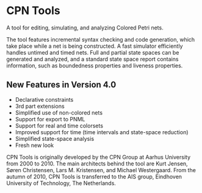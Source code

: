 ﻿# CPN Tools

A tool for editing, simulating, and analyzing Colored Petri nets.

The tool features incremental syntax checking and code generation, which take place while a net is being constructed. A fast simulator efficiently handles untimed and timed nets. Full and partial state spaces can be generated and analyzed, and a standard state space report contains information, such as boundedness properties and liveness properties.

## New Features in Version 4.0
- Declarative constraints
- 3rd part extensions
- Simplified use of non-colored nets
- Support for export to PNML
- Support for real and time colorsets
- Improved support for time (time intervals and state-space reduction)
- Simplified state-space analysis
- Fresh new look

CPN Tools is originally developed by the CPN Group at Aarhus University from 2000 to 2010. The main architects behind the tool are Kurt Jensen, Søren Christensen, Lars M. Kristensen, and Michael Westergaard. From the autumn of 2010, CPN Tools is transferred to the AIS group, Eindhoven University of Technology, The Netherlands.
